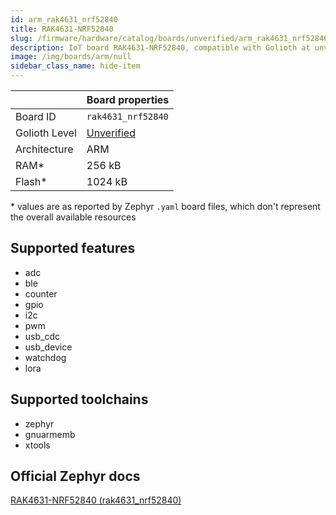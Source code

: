 ```yaml
---
id: arm_rak4631_nrf52840
title: RAK4631-NRF52840
slug: /firmware/hardware/catalog/boards/unverified/arm_rak4631_nrf52840
description: IoT board RAK4631-NRF52840, compatible with Golioth at unverified level.
image: /img/boards/arm/null
sidebar_class_name: hide-item
---
```


[//]: # (This is an auto-generated file, do not edit! Changes to it will be lost upon re-generation)



|                | Board properties     |
| -------------  | -------------------- |
| Board ID       | `rak4631_nrf52840` |
| Golioth Level  | [Unverified](/firmware/hardware#unverified-boards) |
| Architecture   | ARM |
| RAM*           | 256 kB |
| Flash*         | 1024 kB |

\* values are as reported by Zephyr `.yaml` board files, which don't represent the overall available resources



## Supported features

* adc
* ble
* counter
* gpio
* i2c
* pwm
* usb_cdc
* usb_device
* watchdog
* lora

## Supported toolchains

* zephyr
* gnuarmemb
* xtools

## Official Zephyr docs

[RAK4631-NRF52840 (rak4631_nrf52840)](https://docs.zephyrproject.org/latest/boards/arm/rak4631_nrf52840/doc/index.html)
